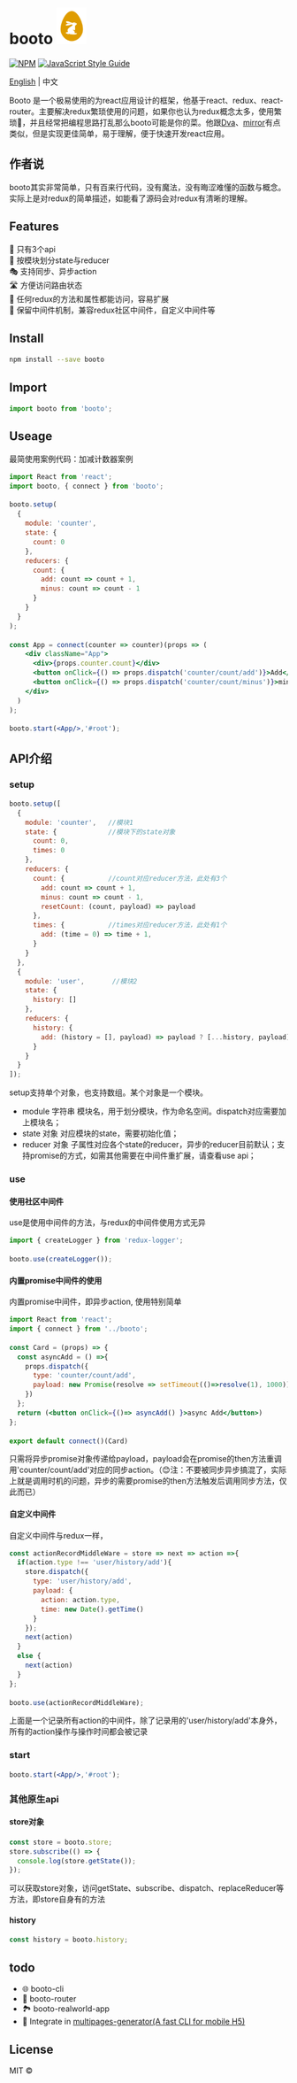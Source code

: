 >
# booto ![images](./icon.png) 
[![NPM](https://img.shields.io/npm/v/booto.svg)](https://www.npmjs.com/package/booto) [![JavaScript Style Guide](https://img.shields.io/badge/code_style-standard-brightgreen.svg)](https://standardjs.com)

[English](./README.md) | 中文

Booto 是一个极易使用的为react应用设计的框架，他基于react、redux、react-router。主要解决redux繁琐使用的问题，如果你也认为redux概念太多，使用繁琐🙁，并且经常把编程思路打乱那么booto可能是你的菜。他跟[Dva](https://github.com/dvajs/dva)、[mirror](https://github.com/mirrorjs/mirror)有点类似，但是实现更佳简单，易于理解，便于快速开发react应用。

## 作者说
booto其实非常简单，只有百来行代码，没有魔法，没有晦涩难懂的函数与概念。实际上是对redux的简单描述，如能看了源码会对redux有清晰的理解。

## Features
🎽 只有3个api  
🕋 按模块划分state与reducer  
🎭 支持同步、异步action  
🛣️ 方便访问路由状态  
🌆 任何redux的方法和属性都能访问，容易扩展  
🎨 保留中间件机制，兼容redux社区中间件，自定义中间件等

## Install

```bash
npm install --save booto
```

## Import
```jsx
import booto from 'booto';
```

## Useage

最简使用案例代码：加减计数器案例

```jsx
import React from 'react';
import booto, { connect } from 'booto';

booto.setup(
  {
    module: 'counter',
    state: {
      count: 0
    },
    reducers: {
      count: {
        add: count => count + 1,
        minus: count => count - 1
      }
    }
  }
);

const App = connect(counter => counter)(props => (
    <div className="App">
      <div>{props.counter.count}</div>
      <button onClick={() => props.dispatch('counter/count/add')}>Add</button>
      <button onClick={() => props.dispatch('counter/count/minus')}>minus</button>
    </div>
  )
);

booto.start(<App/>,'#root');

```

## API介绍

### setup
```jsx
booto.setup([
  {
    module: 'counter',   //模块1
    state: {             //模块下的state对象
      count: 0,          
      times: 0
    },
    reducers: {
      count: {           //count对应reducer方法，此处有3个
        add: count => count + 1,
        minus: count => count - 1,
        resetCount: (count, payload) => payload
      },
      times: {           //times对应reducer方法，此处有1个
        add: (time = 0) => time + 1,
      }
    }
  },
  {
    module: 'user',       //模块2
    state: {
      history: []
    },
    reducers: {
      history: {
        add: (history = [], payload) => payload ? [...history, payload] : history
      }
    }
  }
]);
```
setup支持单个对象，也支持数组。某个对象是一个模块。
- module 字符串 模块名，用于划分模块，作为命名空间。dispatch对应需要加上模块名；
- state 对象 对应模块的state，需要初始化值；
- reducer 对象 子属性对应各个state的reducer，异步的reducer目前默认；支持promise的方式，如需其他需要在中间件重扩展，请查看use api；

### use

#### 使用社区中间件
use是使用中间件的方法，与redux的中间件使用方式无异
```javascript
import { createLogger } from 'redux-logger';

booto.use(createLogger());
```

#### 内置promise中间件的使用
内置promise中间件，即异步action, 使用特别简单
```jsx
import React from 'react';
import { connect } from '../booto';

const Card = (props) => {
  const asyncAdd = () =>{
    props.dispatch({
      type: 'counter/count/add',
      payload: new Promise(resolve => setTimeout(()=>resolve(1), 1000))
    })
  };
  return (<button onClick={()=> asyncAdd() }>async Add</button>)
};

export default connect()(Card)
```
只需将异步promise对象传递给payload，payload会在promise的then方法重调用'counter/count/add'对应的同步action。（😊注：不要被同步异步搞混了，实际上就是调用时机的问题，异步的需要promise的then方法触发后调用同步方法，仅此而已）

#### 自定义中间件
自定义中间件与redux一样，
```javascript
const actionRecordMiddleWare = store => next => action =>{
  if(action.type !== 'user/history/add'){
    store.dispatch({
      type: 'user/history/add',
      payload: {
        action: action.type,
        time: new Date().getTime()
      }
    });
    next(action)
  }
  else {
    next(action)
  }
};

booto.use(actionRecordMiddleWare);
```
上面是一个记录所有action的中间件，除了记录用的'user/history/add'本身外，所有的action操作与操作时间都会被记录

### start
```jsx
booto.start(<App/>,'#root');
```
### 其他原生api

#### store对象
```javascript
const store = booto.store;
store.subscribe(() => {
  console.log(store.getState());
});
```
可以获取store对象，访问getState、subscribe、dispatch、replaceReducer等方法，即store自身有的方法

#### history
```javascript
const history = booto.history;
```

## todo
- 🌐 booto-cli
- 🚊 booto-router
- 🏞️ booto-realworld-app
- 💯 Integrate in [multipages-generator(A fast CLI for mobile H5)](https://github.com/linweiwei123/multipages-generator)

## License

MIT © [](https://github.com/)
